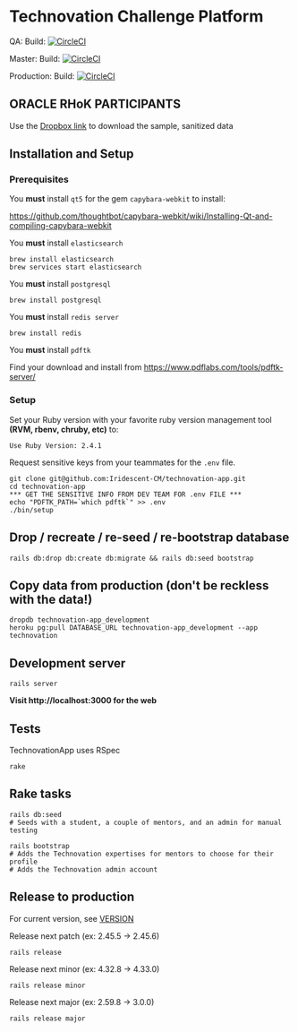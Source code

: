 # Technovation Challenge Platform

QA: Build: [![CircleCI](https://circleci.com/gh/Iridescent-CM/technovation-app/tree/qa.svg?style=svg&circle-token=2761348ab1cf794859c6cc40536654b342a8a9d1)](https://circleci.com/gh/Iridescent-CM/technovation-app/tree/qa)

Master: Build: [![CircleCI](https://circleci.com/gh/Iridescent-CM/technovation-app/tree/master.svg?style=svg&circle-token=2761348ab1cf794859c6cc40536654b342a8a9d1)](https://circleci.com/gh/Iridescent-CM/technovation-app/tree/master)

Production: Build: [![CircleCI](https://circleci.com/gh/Iridescent-CM/technovation-app/tree/production.svg?style=svg&circle-token=2761348ab1cf794859c6cc40536654b342a8a9d1)](https://circleci.com/gh/Iridescent-CM/technovation-app/tree/production)

## ORACLE RHoK PARTICIPANTS

Use the [Dropbox
link](https://www.dropbox.com/s/rz6eeajncjt2veq/sanitized_technovation_psql_data.sql?dl=0) to download the sample, sanitized data

## Installation and Setup

### Prerequisites

You **must** install `qt5` for the gem `capybara-webkit` to install:

https://github.com/thoughtbot/capybara-webkit/wiki/Installing-Qt-and-compiling-capybara-webkit

You **must** install `elasticsearch`

```
brew install elasticsearch
brew services start elasticsearch
```

You **must** install `postgresql`

```
brew install postgresql
```

You **must** install `redis server`

```
brew install redis
```

You **must** install `pdftk`

Find your download and install from
https://www.pdflabs.com/tools/pdftk-server/

### Setup

Set your Ruby version with your favorite ruby version management tool **(RVM, rbenv, chruby, etc)** to:

`Use Ruby Version: 2.4.1`

Request sensitive keys from your teammates for the `.env` file.

```
git clone git@github.com:Iridescent-CM/technovation-app.git
cd technovation-app
*** GET THE SENSITIVE INFO FROM DEV TEAM FOR .env FILE ***
echo "PDFTK_PATH=`which pdftk`" >> .env
./bin/setup
```

## Drop / recreate / re-seed / re-bootstrap  database

```
rails db:drop db:create db:migrate && rails db:seed bootstrap
```


## Copy data from production (don't be reckless with the data!)

```
dropdb technovation-app_development
heroku pg:pull DATABASE_URL technovation-app_development --app technovation
```

## Development server

```
rails server
```

**Visit http://localhost:3000 for the web**

## Tests

TechnovationApp uses RSpec

```
rake
```

## Rake tasks

```
rails db:seed 
# Seeds with a student, a couple of mentors, and an admin for manual testing
```

```
rails bootstrap
# Adds the Technovation expertises for mentors to choose for their profile
# Adds the Technovation admin account
```

## Release to production

For current version, see [VERSION](VERSION)

Release next patch (ex: 2.45.5 -> 2.45.6)
```
rails release
```

Release next minor (ex: 4.32.8 -> 4.33.0)
```
rails release minor
```

Release next major (ex: 2.59.8 -> 3.0.0)
```
rails release major
```

